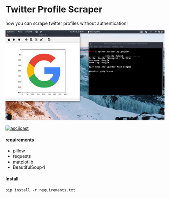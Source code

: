 # Twitter Profile Scraper

now you can scrape twitter profiles without authentication!


![photo1](photo1.png)


[![asciicast](https://asciinema.org/a/mklYCB18qxBRolAONn4ExmZUL.png)](https://asciinema.org/a/mklYCB18qxBRolAONn4ExmZUL)


#### requirements

- pillow
- requests
- matplotlib
- BeautifulSoup4

#### Install
`pip install -r requirements.txt`
